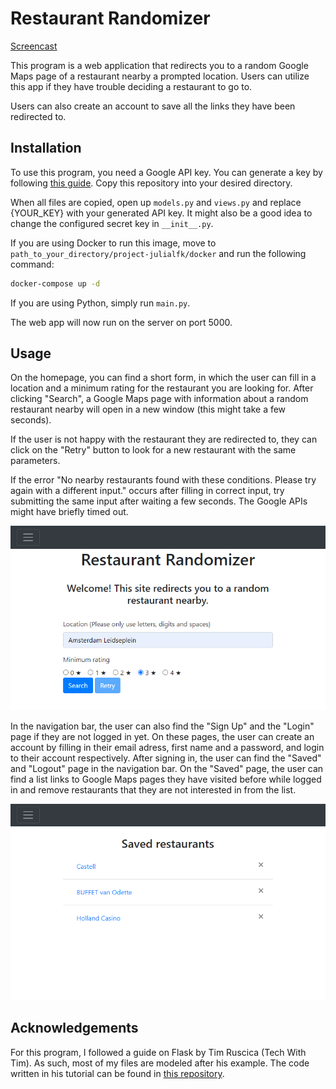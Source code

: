 # Restaurant Randomizer

[Screencast](https://youtu.be/y3OMFDob1Lw)

This program is a web application that redirects you to a random Google Maps page of a restaurant nearby a prompted location. Users can utilize this app if they have trouble deciding a restaurant to go to.

Users can also create an account to save all the links they have been redirected to.

## Installation

To use this program, you need a Google API key. You can generate a key by following [this guide](https://developers.google.com/maps/documentation/javascript/get-api-key). Copy this repository into your desired directory.

When all files are copied, open up `models.py` and `views.py` and replace {YOUR_KEY} with your generated API key. It might also be a good idea to change the configured secret key in `__init__.py`.

If you are using Docker to run this image, move to `path_to_your_directory/project-julialfk/docker` and run the following command:

```bash
docker-compose up -d
```

If you are using Python, simply run `main.py`.

The web app will now run on the server on port 5000.

## Usage

On the homepage, you can find a short form, in which the user can fill in a location and a minimum rating for the restaurant you are looking for. After clicking "Search", a Google Maps page with information about a random restaurant nearby will open in a new window (this might take a few seconds).

If the user is not happy with the restaurant they are redirected to, they can click on the "Retry" button to look for a new restaurant with the same parameters.

If the error "No nearby restaurants found with these conditions. Please try again with a different input." occurs after filling in correct input, try submitting the same input after waiting a few seconds. The Google APIs might have briefly timed out.

![Homepage](https://github.com/minprog-platforms/project-julialfk/blob/main/doc/Home.PNG)

In the navigation bar, the user can also find the "Sign Up" and the "Login" page if they are not logged in yet. On these pages, the user can create an account by filling in their email adress, first name and a password, and login to their account respectively. After signing in, the user can find the "Saved" and "Logout" page in the navigation bar. On the "Saved" page, the user can find a list links to Google Maps pages they have visited before while logged in and remove restaurants that they are not interested in from the list. 

![Saved page](https://github.com/minprog-platforms/project-julialfk/blob/main/doc/Saved.PNG)

## Acknowledgements

For this program, I followed a guide on Flask by Tim Ruscica (Tech With Tim). As such, most of my files are modeled after his example. The code written in his tutorial can be found in [this repository](https://github.com/techwithtim/Flask-Web-App-Tutorial).